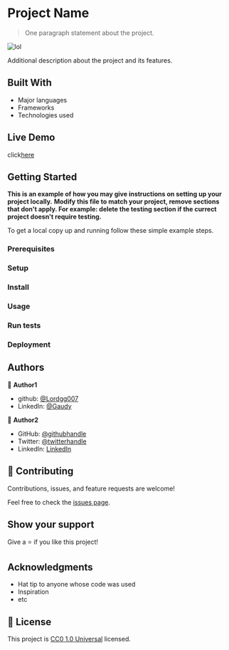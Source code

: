 # Project Name

> One paragraph statement about the project.

![lol](https://github.com/Lordgg007/Assignament-theodinproject-fundamentals-part1/assets/139135651/f2f285d5-5886-452e-a759-a836674dc035)



Additional description about the project and its features.

## Built With

- Major languages
- Frameworks
- Technologies used

## Live Demo

click[here](https://lordgg007.github.io/Assignament-theodinproject-fundamentals-part1/)



## Getting Started

**This is an example of how you may give instructions on setting up your project locally.**
**Modify this file to match your project, remove sections that don't apply. For example: delete the testing section if the currect project doesn't require testing.**


To get a local copy up and running follow these simple example steps.

### Prerequisites

### Setup

### Install

### Usage

### Run tests

### Deployment



## Authors

👤 **Author1**

- github: [@Lordgg007](https://github.com/Lordgg007)
- LinkedIn: [@Gaudy](https://linkedin.com/linkedinhandle)

👤 **Author2**

- GitHub: [@githubhandle](https://github.com/githubhandle)
- Twitter: [@twitterhandle](https://twitter.com/twitterhandle)
- LinkedIn: [LinkedIn](https://linkedin.com/linkedinhandle)



## 🤝 Contributing

Contributions, issues, and feature requests are welcome!

Feel free to check the [issues page](issues/).

## Show your support

Give a ⭐️ if you like this project!

## Acknowledgments

- Hat tip to anyone whose code was used
- Inspiration
- etc

## 📝 License

This project is [CC0 1.0 Universal](LICENSE) licensed.
